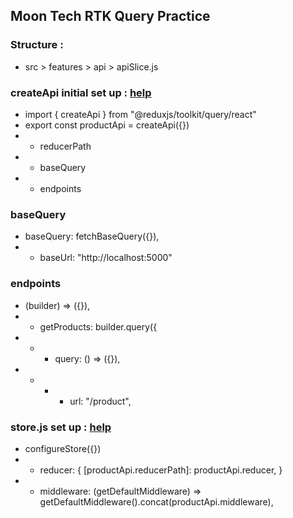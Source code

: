 ## Moon Tech RTK Query Practice

### Structure :

- src > features > api > apiSlice.js

### createApi initial set up : [help](https://redux-toolkit.js.org/tutorials/rtk-query#create-an-api-service)

- import { createApi } from "@reduxjs/toolkit/query/react"
- export const productApi = createApi({})
- - reducerPath
- - baseQuery
- - endpoints

### baseQuery

- baseQuery: fetchBaseQuery({}),
- - baseUrl: "http://localhost:5000"

### endpoints

- (builder) => ({}),
- - getProducts: builder.query({
- - - query: () => ({}),
- - - - url: "/product",

### store.js set up : [help](https://redux-toolkit.js.org/tutorials/rtk-query#add-the-service-to-your-store)

- configureStore({})
- - reducer: { [productApi.reducerPath]: productApi.reducer, }
- - middleware: (getDefaultMiddleware) => getDefaultMiddleware().concat(productApi.middleware),
